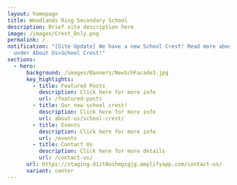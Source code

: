 ```yaml
---
layout: homepage
title: Woodlands Ring Secondary School
description: Brief site description here
image: /images/Crest_Only.png
permalink: /
notification: "[Site Update] We have a new School Crest! Read more about it
  under About Us>School Crest!"
sections:
  - hero:
      background: /images/Banners/NewSchFacade3.jpg
      key_highlights:
        - title: Featured Posts
          description: Click here for more info
          url: /featured-posts
        - title: Our new school crest!
          description: Click here for more info
          url: about-us/school-crest/
        - title: Events
          description: Click here for more info
          url: /events
        - title: Contact Us
          description: Click here for more details
          url: /contact-us/
      url: https://staging.d1zt0oshmgcgjg.amplifyapp.com/contact-us/
      variant: center
---
```


